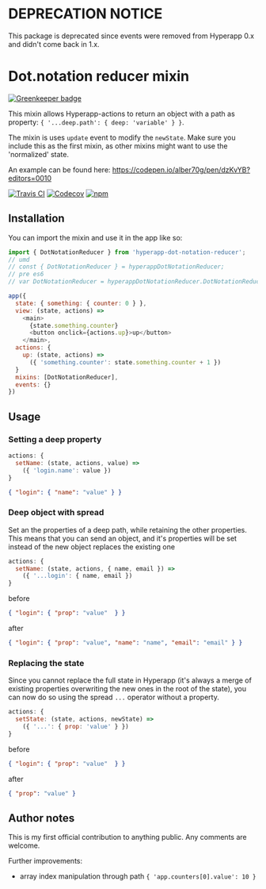 
# DEPRECATION NOTICE
This package is deprecated since events were removed from Hyperapp 0.x and didn't come back in 1.x.


Dot.notation reducer mixin
==========================

[![Greenkeeper badge](https://badges.greenkeeper.io/Alber70g/hyperapp-dot-notation-reducer.svg)](https://greenkeeper.io/)

This mixin allows Hyperapp-actions to return an object with a path as property: `{ '...deep.path': { deep: 'variable' } }`.

The mixin is uses `update` event to modify the `newState`.
Make sure you include this as the first mixin, as other mixins might want to use the 'normalized' state.

An example can be found here:  https://codepen.io/alber70g/pen/dzKvYB?editors=0010


[![Travis CI](https://img.shields.io/travis/Alber70g/hyperapp-dot-notation-reducer.svg)](https://travis-ci.org/Alber70g/hyperapp-dot-notation-reducer)
[![Codecov](https://img.shields.io/codecov/c/github/Alber70g/hyperapp-dot-notation-reducer/master.svg)](https://codecov.io/gh/hyperapp/hyperapp)
[![npm](https://img.shields.io/npm/v/hyperapp-dot-notation-reducer.svg)](https://www.npmjs.org/package/hyperapp-dot-notation-reducer)



Installation
------------

You can import the mixin and use it in the app like so:

```javascript
import { DotNotationReducer } from 'hyperapp-dot-notation-reducer';
// umd
// const { DotNotationReducer } = hyperappDotNotationReducer;
// pre es6
// var DotNotationReducer = hyperappDotNotationReducer.DotNotationReducer;

app({
  state: { something: { counter: 0 } },
  view: (state, actions) =>
    <main>
      {state.something.counter}
      <button onclick={actions.up}>up</button>
    </main>,
  actions: {
    up: (state, actions) =>
      ({ 'something.counter': state.something.counter + 1 })
  }
  mixins: [DotNotationReducer],
  events: {}
})
```

Usage
-----

### Setting a deep property

```javascript
actions: {
  setName: (state, actions, value) =>
    ({ 'login.name': value })
}
```
```json
{ "login": { "name": "value" } }
```

### Deep object with spread
Set an the properties of a deep path, while retaining the other properties.
This means that you can send an object, and it's properties will be set instead of the new object replaces the existing one

```javascript
actions: {
  setName: (state, actions, { name, email }) =>
    ({ '...login': { name, email })
}
```

before
```json
{ "login": { "prop": "value"  } }
```

after
```json
{ "login": { "prop": "value", "name": "name", "email": "email" } }
```

### Replacing the state
Since you cannot replace the full state in Hyperapp (it's always a merge of existing properties overwriting the new ones in the root of the state),
you can now do so using the spread `...` operator without a property.

```javascript
actions: {
  setState: (state, actions, newState) =>
    ({ '...': { prop: 'value' } })
}
```

before
```json
{ "login": { "prop": "value"  } }
```

after
```json
{ "prop": "value" }
```

Author notes
------------

This is my first official contribution to anything public. Any comments are welcome.

Further improvements:

- array index manipulation through path `{ 'app.counters[0].value': 10 } `
